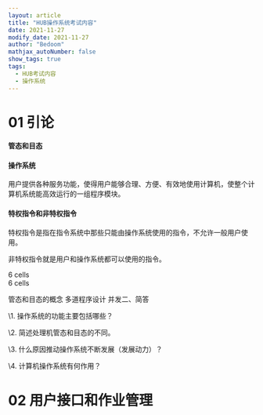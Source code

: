 ```yaml
---
layout: article
title: "HUB操作系统考试内容"
date: 2021-11-27
modify_date: 2021-11-27
author: "Bedoom"
mathjax_autoNumber: false
show_tags: true
tags: 
  - HUB考试内容
  - 操作系统
---
```


# 01 引论

<div class="card">   
    <div class="card__content">     
        <div class="card__header">       
            <h4>管态和目态</h4>     
        </div>    
        <p></p> 
    </div>
</div>

 <div class="grid-container">   
     <div class="grid grid--p-3">     
         <div class="cell cell--6">
<div class="card">   
    <div class="card__content">     
        <div class="card__header">       
            <h4>操作系统</h4>     
        </div>    
        <p>用户提供各种服务功能，使得用户能够合理、方便、有效地使用计算机，使整个计算机系统能高效运行的一组程序模块。</p> 
    </div>
</div>
         </div>     
         <div class="cell cell--6">
<div class="card">   
    <div class="card__content">     
        <div class="card__header">       
            <h4>特权指令和非特权指令</h4>     
        </div>    
        <p>特权指令是指在指令系统中那些只能由操作系统使用的指令，不允许一般用户使用。</p>
        <p>非特权指令就是用户和操作系统都可以使用的指令。</p> 
    </div>
</div>
         </div>     
         <div class="cell cell--6">
             <div>6 cells</div></div>     
         <div class="cell cell--6">
             <div>6 cells</div>
         </div>  
     </div>
</div>



管态和目态的概念 多道程序设计 并发二、简答

\1. 操作系统的功能主要包括哪些？

\2. 简述处理机管态和目态的不同。

\3. 什么原因推动操作系统不断发展（发展动力）？

\4. 计算机操作系统有何作用？

# 02 用户接口和作业管理



